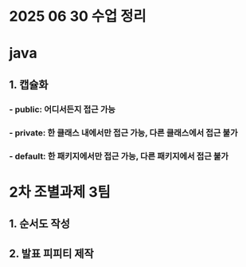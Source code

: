 # 2025 06 30 수업 정리
# java
## 1. 캡슐화
### - public: 어디서든지 접근 가능
### - private: 한 클래스 내에서만 접근 가능, 다른 클래스에서 접근 불가
### - default: 한 패키지에서만 접근 가능, 다른 패키지에서 접근 불가

# 2차 조별과제 3팀
## 1. 순서도 작성
## 2. 발표 피피티 제작
